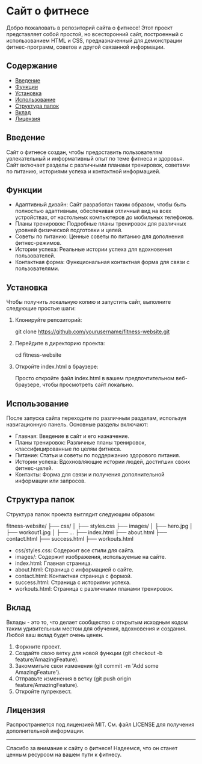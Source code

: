 # Сайт о фитнесе

Добро пожаловать в репозиторий сайта о фитнесе! Этот проект представляет собой простой, но всесторонний сайт, построенный с использованием HTML и CSS, предназначенный для демонстрации фитнес-программ, советов и другой связанной информации.

## Содержание

- [Введение](#введение)
- [Функции](#функции)
- [Установка](#установка)
- [Использование](#использование)
- [Структура папок](#структура-папок)
- [Вклад](#вклад)
- [Лицензия](#лицензия)

## Введение

Сайт о фитнесе создан, чтобы предоставить пользователям увлекательный и информативный опыт по теме фитнеса и здоровья. Сайт включает разделы с различными планами тренировок, советами по питанию, историями успеха и контактной информацией.

## Функции

- Адаптивный дизайн: Сайт разработан таким образом, чтобы быть полностью адаптивным, обеспечивая отличный вид на всех устройствах, от настольных компьютеров до мобильных телефонов.
- Планы тренировок: Подробные планы тренировок для различных уровней физической подготовки и целей.
- Советы по питанию: Ценные советы по питанию для дополнения фитнес-режимов.
- Истории успеха: Реальные истории успеха для вдохновения пользователей.
- Контактная форма: Функциональная контактная форма для связи с пользователями.

## Установка

Чтобы получить локальную копию и запустить сайт, выполните следующие простые шаги:

1. Клонируйте репозиторий:

  
   git clone https://github.com/yourusername/fitness-website.git
   
2. Перейдите в директорию проекта:

  
   cd fitness-website
   
3. Откройте index.html в браузере:

   Просто откройте файл index.html в вашем предпочтительном веб-браузере, чтобы просмотреть сайт локально.

## Использование

После запуска сайта переходите по различным разделам, используя навигационную панель. Основные разделы включают:

- Главная: Введение в сайт и его назначение.
- Планы тренировок: Различные планы тренировок, классифицированные по целям фитнеса.
- Питание: Статьи и советы по поддержанию здорового питания.
- Истории успеха: Вдохновляющие истории людей, достигших своих фитнес-целей.
- Контакты: Форма для связи и получения дополнительной информации или запросов.

## Структура папок

Структура папок проекта выглядит следующим образом:

fitness-website/
├── css/
│   ├── styles.css
├── images/
│   ├── hero.jpg
│   ├── workout1.jpg
│   ├── ...
├── index.html
├── about.html
├── contact.html
├── success.html
├── workouts.html
- css/styles.css: Содержит все стили для сайта.
- images/: Содержит изображения, используемые на сайте.
- index.html: Главная страница.
- about.html: Страница с информацией о сайте.
- contact.html: Контактная страница с формой.
- success.html: Страница с историями успеха.
- workouts.html: Страница с различными планами тренировок.

## Вклад

Вклады - это то, что делает сообщество с открытым исходным кодом таким удивительным местом для обучения, вдохновения и создания. Любой ваш вклад будет очень ценен.

1. Форкните проект.
2. Создайте свою ветку для новой функции (git checkout -b feature/AmazingFeature).
3. Закоммитьте свои изменения (git commit -m 'Add some AmazingFeature').
4. Отправьте изменения в ветку (git push origin feature/AmazingFeature).
5. Откройте пулреквест.

## Лицензия

Распространяется под лицензией MIT. См. файл LICENSE для получения дополнительной информации.

---

Спасибо за внимание к сайту о фитнесе! Надеемся, что он станет ценным ресурсом на вашем пути к фитнесу.
